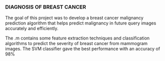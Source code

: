 ### DIAGNOSIS OF BREAST CANCER

The goal of this project was to develop a breast cancer malignancy prediction algorithm that helps predict malignancy in future query images accurately and efficiently. 

The .m contains some feature extraction techniques and classification algorithms to predict the severity of breast cancer from mammogram images. The SVM classifier gave the best performance with an accuracy of 98%
